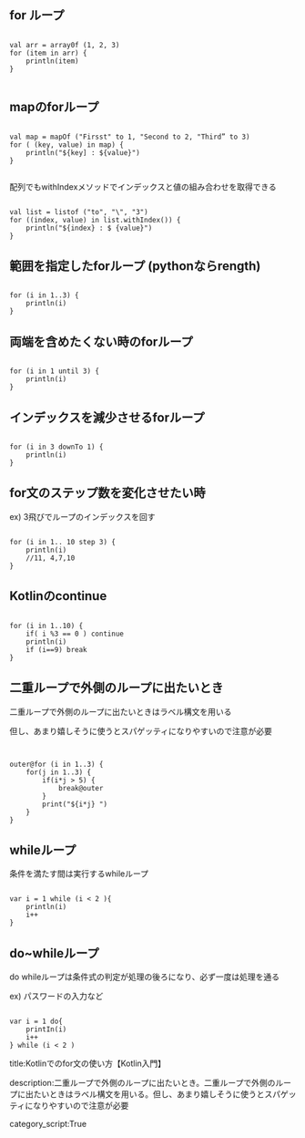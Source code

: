 


## for ループ 

<pre><code> 
val arr = array0f (1, 2, 3) 
for (item in arr) {
    println(item) 
}

</code></pre> 

## mapのforループ

<pre><code> 
val map = mapOf ("Firsst" to 1, "Second to 2, "Third” to 3) 
for ( (key, value) in map) {
    println("${key] : ${value}") 
}

</code></pre>

配列でもwithIndexメソッドでインデックスと値の組み合わせを取得できる

<pre><code> 
val list = listof ("to", "\", "3") 
for ((index, value) in list.withIndex()) {
    println("${index} : $ {value}") 
}
</code></pre>

## 範囲を指定したforループ (pythonならrength)

<pre><code> 
for (i in 1..3) {
    println(i) 
}</code></pre> 

## 両端を含めたくない時のforループ 

<pre><code> 
for (i in 1 until 3) {
    println(i) 
}</code></pre> 

## インデックスを減少させるforループ

<pre><code> 
for (i in 3 downTo 1) {
    println(i)
}
</code></pre>

## for文のステップ数を変化させたい時 

ex) 3飛びでループのインデックスを回す

<pre><code> 
for (i in 1.. 10 step 3) {
    println(i) 
    //11, 4,7,10
}
</code></pre> 

## Kotlinのcontinue

<pre><code> 
for (i in 1..10) {
    if( i %3 == 0 ) continue 
    println(i) 
    if (i==9) break
}
</code></pre> 

## 二重ループで外側のループに出たいとき 

二重ループで外側のループに出たいときはラベル構文を用いる 

但し、あまり嬉しそうに使うとスパゲッティになりやすいので注意が必要 

<pre><code> 

outer@for (i in 1..3) { 
    for(j in 1..3) { 
        if(i*j > 5) {
            break@outer
        }
        print("${i*j} ")
    }
}
</code></pre>

## whileループ 

条件を満たす間は実行するwhileループ 

<pre><code> 
var i = 1 while (i < 2 ){
    println(i)
    i++ 
}</code></pre>

## do~whileループ 

do whileループは条件式の判定が処理の後ろになり、必ず一度は処理を通る 

ex) パスワードの入力など 

<pre><code> 
var i = 1 do{
    printIn(i)
    i++ 
} while (i < 2 ) 
</code></pre>




title:Kotlinでのfor文の使い方【Kotlin入門】

description:二重ループで外側のループに出たいとき。二重ループで外側のループに出たいときはラベル構文を用いる。但し、あまり嬉しそうに使うとスパゲッティになりやすいので注意が必要 

category_script:True


